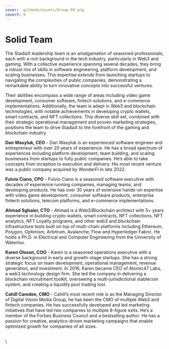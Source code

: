 ```yaml
---
cover: .gitbook/assets/Group 69.png
coverY: 0
---
```


# Solid Team

The StadiaX leadership team is an amalgamation of seasoned professionals, each with a rich background in the tech industry, particularly in Web3 and gaming. With a collective experience spanning several decades, they bring a robust mix of skills in software engineering, platform development, and scaling businesses. This expertise extends from launching startups to navigating the complexities of public companies, demonstrating a remarkable ability to turn innovative concepts into successful ventures.

Their abilities encompass a wide range of areas including video game development, consumer software, fintech solutions, and e-commerce implementations. Additionally, the team is adept in Web3 and blockchain technologies, with notable achievements in developing crypto wallets, smart contracts, and NFT collections. This diverse skill set, combined with their strategic operational management and proven marketing strategies, positions the team to drive StadiaX to the forefront of the gaming and blockchain industry.

**Dan Wasyluk, CEO** - Dan Wasyluk is an experienced software engineer and entrepreneur with over 20 years of experience. He has a broad spectrum of experiences including platform development, team building, and scaling businesses from startups to fully public companies. He’s able to take concepts from inception to execution and delivery. His most recent venture was a public company acquired by WonderFi in late 2022.

**Fulvio Ciano, CPO** - Fulvio Ciano is a seasoned software executive with decades of experience running companies, managing teams, and developing products. He has over 30 years of extensive hands-on expertise with video game development, consumer software products, enterprise fintech solutions, telecom platforms, and e-commerce implementations.&#x20;

**Ahmad Sghaier, CTO** - Ahmad is a Web3/Blockchain architect with 5+ years experience in building crypto wallets, smart contracts, NFT collections, NFT analytics, NFT Loyalty programs, and other web3 and blockchain infrastructure tools built on top of multi-chain platforms including Ethereum, Polygon, Optimism, Arbitrum, Avalanche, Flow and Hyperledger Fabric. He holds a Ph.D. in Electrical and Computer Engineering from the University of Waterloo.

**Karen Olsson, COO** - Karen is a seasoned operations executive with a diverse background in early and growth-stage startups. She has a strong strategic focus on team development, operational management, revenue generation, and investment. In 2016, Karen became CEO of Atomic47 Labs, a web3 technology design firm. She led the company in delivering a  blockchain recruitment toolkit, overseeing a multi-jurisdictional stablecoin system, and creating a liquidity pool trading tool.

**Cahill Camden, CMO** - Cahill’s most recent role is as the Managing Director of Digital Vision Media Group, he has been the CMO of multiple Web3 and fintech companies. He has successfully developed and led marketing initiatives that have led two companies to multiple 8-figure exits. He’s a member of the Forbes Business Council and a bestselling author. He has a passion for creative, analytics-driven marketing campaigns that enable optimized growth for companies of all sizes.

\
\
